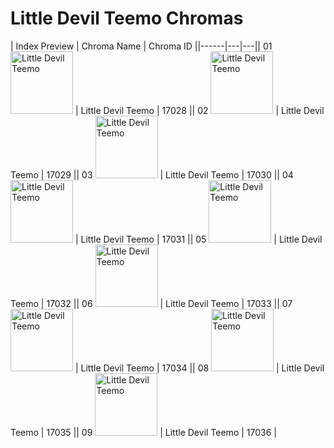 # Little Devil Teemo Chromas

| Index  Preview | Chroma Name | Chroma ID ||------|---|---|| 01  <img src='https://raw.communitydragon.org/latest/plugins/rcp-be-lol-game-data/global/default/v1/champion-chroma-images/17/17028.png' alt='Little Devil Teemo' width='100'> | Little Devil Teemo | 17028 || 02  <img src='https://raw.communitydragon.org/latest/plugins/rcp-be-lol-game-data/global/default/v1/champion-chroma-images/17/17029.png' alt='Little Devil Teemo' width='100'> | Little Devil Teemo | 17029 || 03  <img src='https://raw.communitydragon.org/latest/plugins/rcp-be-lol-game-data/global/default/v1/champion-chroma-images/17/17030.png' alt='Little Devil Teemo' width='100'> | Little Devil Teemo | 17030 || 04  <img src='https://raw.communitydragon.org/latest/plugins/rcp-be-lol-game-data/global/default/v1/champion-chroma-images/17/17031.png' alt='Little Devil Teemo' width='100'> | Little Devil Teemo | 17031 || 05  <img src='https://raw.communitydragon.org/latest/plugins/rcp-be-lol-game-data/global/default/v1/champion-chroma-images/17/17032.png' alt='Little Devil Teemo' width='100'> | Little Devil Teemo | 17032 || 06  <img src='https://raw.communitydragon.org/latest/plugins/rcp-be-lol-game-data/global/default/v1/champion-chroma-images/17/17033.png' alt='Little Devil Teemo' width='100'> | Little Devil Teemo | 17033 || 07  <img src='https://raw.communitydragon.org/latest/plugins/rcp-be-lol-game-data/global/default/v1/champion-chroma-images/17/17034.png' alt='Little Devil Teemo' width='100'> | Little Devil Teemo | 17034 || 08  <img src='https://raw.communitydragon.org/latest/plugins/rcp-be-lol-game-data/global/default/v1/champion-chroma-images/17/17035.png' alt='Little Devil Teemo' width='100'> | Little Devil Teemo | 17035 || 09  <img src='https://raw.communitydragon.org/latest/plugins/rcp-be-lol-game-data/global/default/v1/champion-chroma-images/17/17036.png' alt='Little Devil Teemo' width='100'> | Little Devil Teemo | 17036 |